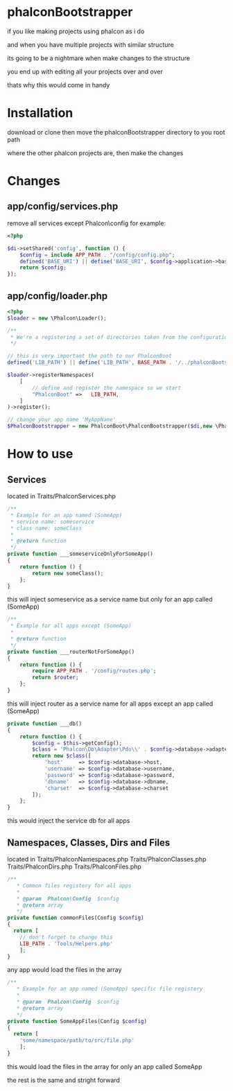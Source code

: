 # phalconBootstrapper

if you like making projects using phalcon as i do

and when you have multiple projects with similar structure

its going to be a nightmare when make changes to the structure

you end up with editing all your projects over and over

thats why this would come in handy

# Installation

download or clone then move the phalconBootstrapper directory to you root path 

where the other phalcon projects are, then make the changes

# Changes

## app/config/services.php

remove all services except Phalcon\config for example:

```php
<?php

$di->setShared('config', function () {
    $config = include APP_PATH . "/config/config.php";
    defined('BASE_URI') || define('BASE_URI', $config->application->baseUri);
    return $config;
});
```
## app/config/loader.php

```php
<?php
$loader = new \Phalcon\Loader();

/**
 * We're a registering a set of directories taken from the configuration file
 */

// this is very important the path to our PhalconBoot
defined('LIB_PATH') || define('LIB_PATH', BASE_PATH . '/../phalconBootstrapper/');

$loader->registerNamespaces(
    [
        // define and register the namespace so we start
        "PhalconBoot" =>   LIB_PATH,
    ]
)->register();

// change your app name 'MyAppName'
$PhalconBootstrapper = new PhalconBoot\PhalconBootstrapper($di,new \Phalcon\Loader,'MyAppName');
```

# How to use

## Services

located in Traits/PhalconServices.php

```php
/**
 * Example for an app named (SomeApp)
 * service name: someservice
 * class name: someClass
 *
 * @return function
 */
private function ___someserviceOnlyForSomeApp()
{
    return function () {
        return new someClass();
    };
}
```

this will inject someservice as a service name but only for an app called (SomeApp)

```php
/**
 * Example for all apps except (SomeApp)
 *
 * @return function
 */
private function ___routerNotForSomeApp()
{
    return function () {
        require APP_PATH . '/config/routes.php';
        return $router;
    };
}
```

this will inject router as a service name for all apps except an app called (SomeApp)

```php
private function ___db()
{
    return function () {
        $config = $this->getConfig();
        $class = 'Phalcon\Db\Adapter\Pdo\\' . $config->database->adapter;
        return new $class([
            'host'     => $config->database->host,
            'username' => $config->database->username,
            'password' => $config->database->password,
            'dbname'   => $config->database->dbname,
            'charset'  => $config->database->charset
        ]);
    };
}
```

this would inject the service db for all apps

## Namespaces, Classes, Dirs and Files
located in 
Traits/PhalconNamespaces.php
Traits/PhalconClasses.php
Traits/PhalconDirs.php
Traits/PhalconFiles.php

```php
/**
   * Common files registery for all apps
   *
   * @param  Phalcon\Config  $config
   * @return array
   */
private function commonFiles(Config $config)
{
  return [
    // don't forget to change this
    LIB_PATH . 'Tools/Helpers.php'
    ];
}
```

any app would load the files in the array

```php
/**
   * Example for an app named (SomeApp) specific file registery
   *
   * @param  Phalcon\Config  $config
   * @return array
   */
private function SomeAppFiles(Config $config)
{
  return [
    'some/namespace/path/to/src/file.php'
    ];
}
```

this would load the files in the array for only an app called SomeApp

the rest is the same and stright forward
